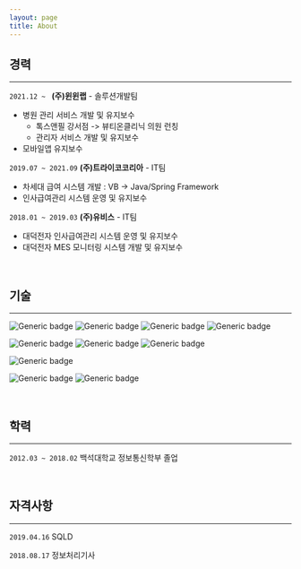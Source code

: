 ```yaml
---
layout: page
title: About
---
```






## 경력
- - -
`2021.12 ~ ` **(주)윈윈랩** - 솔루션개발팀

* 병원 관리 서비스 개발 및 유지보수
  * 톡스앤필 강서점 -> 뷰티온클리닉 의원 런칭
  * 관리자 서비스 개발 및 유지보수
* 모바일앱 유지보수

`2019.07 ~ 2021.09` **(주)트라이코코리아** - IT팀

* 차세대 급여 시스템 개발 : VB → Java/Spring Framework
* 인사급여관리 시스템 운영 및 유지보수

`2018.01 ~ 2019.03` **(주)유비스** - IT팀

* 대덕전자 인사급여관리 시스템 운영 및 유지보수
* 대덕전자 MES 모니터링 시스템 개발 및 유지보수

<br>

## 기술
- - -
  
  ![Generic badge](https://img.shields.io/badge/-java-99ff99?style=for-the-badge&logo=java&logoColor=black)  ![Generic badge](https://img.shields.io/badge/-Spring-99ff99?style=for-the-badge&logo=spring&logoColor=black) ![Generic badge](https://img.shields.io/badge/-javascript-cce6ff?style=for-the-badge&logo=javascript&logoColor=black) ![Generic badge](https://img.shields.io/badge/-jquery-cce6ff?style=for-the-badge&logo=jquery&logoColor=black)

  ![Generic badge](https://img.shields.io/badge/-Subversion-654FF0?style=for-the-badge&logo=Subversion&logoColor=white) ![Generic badge](https://img.shields.io/badge/-GIT-654FF0?style=for-the-badge&logo=Github&logoColor=white) ![Generic badge](https://img.shields.io/badge/-Jenkins-654FF0?style=for-the-badge&logo=Jenkins&logoColor=white)

  ![Generic badge](https://img.shields.io/badge/-AWS-ffcc66?style=for-the-badge&logo=Oracle&logoColor=black)
  
  ![Generic badge](https://img.shields.io/badge/-Oracle-FA5C5C?style=for-the-badge&logo=Oracle&logoColor=black)  ![Generic badge](https://img.shields.io/badge/-Mysql-FA5C5C?style=for-the-badge&logo=MySQL&logoColor=black)

<br>

## 학력
- - -
`2012.03 ~ 2018.02`  백석대학교 정보통신학부 졸업

<br>

## 자격사항
- - -
`2019.04.16`  SQLD 

`2018.08.17`  정보처리기사 
